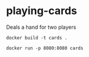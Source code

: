 # playing-cards

Deals a hand for two players

`docker build -t cards .`

`docker run -p 8080:8080 cards`